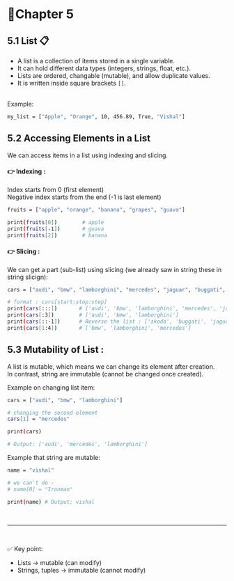# 📝Chapter 5
## 5.1 List 📋
- A list is a collection of items stored in a single variable. 
- It can hold different data types (integers, strings, float, etc.).
- Lists are ordered, changable (mutable), and allow duplicate values. 
- It is written inside square brackets ```[]```.
<br>
Example:

```bash
my_list = ["Apple", "Orange", 10, 456.89, True, "Vishal"]
```

## 5.2 Accessing Elements in a List
We can access items in a list using indexing and slicing.
#### 👉 Indexing :
Index starts from 0 (first element)<br>
Negative index starts from the end (-1 is last element)

```bash
fruits = ["apple", "orange", "banana", "grapes", "guava"]

print(fruits[0])        # apple
print(fruits[-1])       # guava
print(fruits[2])        # banana
```
#### 👉 Slicing :
We can get a part (sub-list) using slicing (we already saw in string these in string slicign):
```bash
cars = ["audi", "bmw", "lamborghini", "mercedes", "jaguar", "buggati", "skoda"]

# format : cars[start:stop:step]
print(cars[:::])       # ['audi', 'bmw', 'lamborghini', 'mercedes', 'jaguar', 'buggati', 'skoda']
print(cars[:3])        # ['audi', 'bmw', 'lamborghini']
print(cars[::-1])      # Reverse the list : ['skoda', 'buggati', 'jaguar', 'mercedes', 'lamborghini', 'bmw', 'audi']
print(cars[1:4])       # ['bmw', 'lamborghini', 'mercedes']
```

## 5.3 Mutability of List :
A list is mutable, which means we can change its element after creation. <br>
In contrast, string are immutable (cannot be changed once created).<br>

Example on changing list item:
```bash
cars = ["audi", "bmw", "lamborghini"]

# changing the second element
cars[1] = "mercedes"

print(cars)

# Output: ['audi', 'mercedes', 'lamborghini'] 
```

Example that string are mutable: 
```bash
name = "vishal"

# we can't do -
# name[0] = "Ironman"

print(name) # Output: vishal
```
<br>
<hr>
<br>

✅ Key point:
- Lists → mutable (can modify)
- Strings, tuples → immutable (cannot modify)

